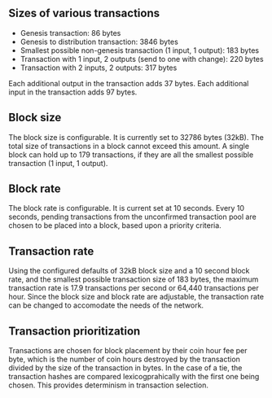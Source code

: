 ## Sizes of various transactions

* Genesis transaction: 86 bytes
* Genesis to distribution transaction: 3846 bytes
* Smallest possible non-genesis transaction (1 input, 1 output): 183 bytes
* Transaction with 1 input, 2 outputs (send to one with change): 220 bytes
* Transaction with 2 inputs, 2 outputs: 317 bytes

Each additional output in the transaction adds 37 bytes.
Each additional input in the transaction adds 97 bytes.

## Block size

The block size is configurable. It is currently set to 32786 bytes (32kB).  The total size of transactions in a block cannot exceed this amount.  A single block can hold up to 179 transactions, if they are all the smallest possible transaction (1 input, 1 output).

## Block rate

The block rate is configurable. It is current set at 10 seconds.  Every 10 seconds, pending transactions from the unconfirmed transaction pool are chosen to be placed into a block, based upon a priority criteria.

## Transaction rate

Using the configured defaults of 32kB block size and a 10 second block rate, and the smallest possible transaction size of 183 bytes, the maximum transaction rate is 17.9 transactions per second or 64,440 transactions per hour.  Since the block size and block rate are adjustable, the transaction rate can be changed to accomodate the needs of the network.

## Transaction prioritization

Transactions are chosen for block placement by their coin hour fee per byte, which is the number of coin hours destroyed by the transaction divided by the size of the transaction in bytes.  In the case of a tie, the transaction hashes are compared lexicogprahically with the first one being chosen.  This provides determinism in transaction selection.
